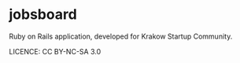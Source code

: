 jobsboard
=========

Ruby on Rails application, developed for Krakow Startup Community.

LICENCE: CC BY-NC-SA 3.0
